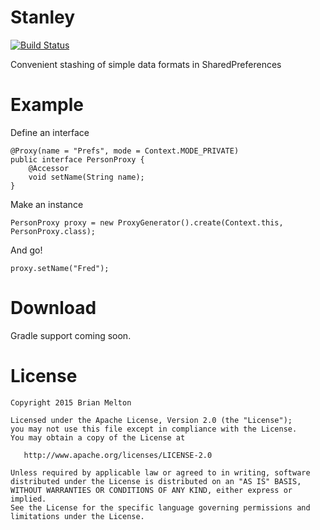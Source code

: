 # Stanley
[![Build Status](https://travis-ci.org/iambmelt/Stanley.svg?branch=master)](https://travis-ci.org/iambmelt/Stanley)

Convenient stashing of simple data formats in SharedPreferences

Example
=======

Define an interface

    @Proxy(name = "Prefs", mode = Context.MODE_PRIVATE)
    public interface PersonProxy {
        @Accessor
        void setName(String name);
    }

Make an instance

    PersonProxy proxy = new ProxyGenerator().create(Context.this, PersonProxy.class);

And go!

    proxy.setName("Fred");

Download
========
Gradle support coming soon.

License
=======

    Copyright 2015 Brian Melton

    Licensed under the Apache License, Version 2.0 (the "License");
    you may not use this file except in compliance with the License.
    You may obtain a copy of the License at

       http://www.apache.org/licenses/LICENSE-2.0

    Unless required by applicable law or agreed to in writing, software
    distributed under the License is distributed on an "AS IS" BASIS,
    WITHOUT WARRANTIES OR CONDITIONS OF ANY KIND, either express or implied.
    See the License for the specific language governing permissions and
    limitations under the License.
